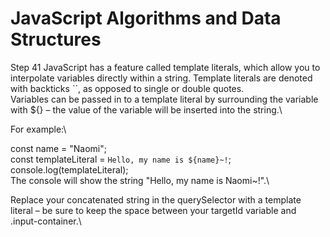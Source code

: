 # JavaScript Algorithms and Data Structures

Step 41
JavaScript has a feature called template literals, which allow you to interpolate variables directly within a string. Template literals are denoted with backticks ``, as opposed to single or double quotes.\
Variables can be passed in to a template literal by surrounding the variable with ${} – the value of the variable will be inserted into the string.\

For example:\

const name = "Naomi";\
const templateLiteral = `Hello, my name is ${name}~!`;\
console.log(templateLiteral);\
The console will show the string "Hello, my name is Naomi~!".\

Replace your concatenated string in the querySelector with a template literal – be sure to keep the space between your targetId variable and .input-container.\
